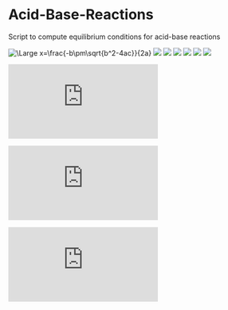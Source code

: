 # Acid-Base-Reactions
Script to compute equilibrium conditions for acid-base reactions



<img src="https://latex.codecogs.com/svg.latex?\Large&space;x=\frac{-b\pm\sqrt{b^2-4ac}}{2a}" title="\Large x=\frac{-b\pm\sqrt{b^2-4ac}}{2a}" />

<img src="https://latex.codecogs.com/svg.latex?\Large&space;x=\frac{-b\pm\sqrt{b^2-4ac}}{2a}"/>

<img src="https://latex.codecogs.com/svg.latex?\Large&space;y=x^2" />

<img src="https://latex.codecogs.com/svg.latex?y=x^2" />

<img src="https://latex.codecogs.com/svg.latex?y=x^2">

<img src="https://latex.codecogs.com/svg.latex?y=\partial{2}">

<img src="https://latex.codecogs.com/svg.latex?y=\frac{2}{x}">

![\Large x=\frac{-b\pm\sqrt{b^2-4ac}}{2a}](https://latex.codecogs.com/svg.latex?x%3D%5Cfrac%7B-b%5Cpm%5Csqrt%7Bb%5E2-4ac%7D%7D%7B2a%7D)

![x=\frac{-b\pm\sqrt{b^2-4ac}}{2a}](https://latex.codecogs.com/svg.latex?x%3D%5Cfrac%7B-b%5Cpm%5Csqrt%7Bb%5E2-4ac%7D%7D%7B2a%7D)

![x=\frac{-b\pm\sqrt{b^2-4ac}}{2a}](https://latex.codecogs.com/svg.latex?)
